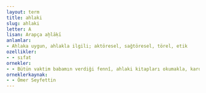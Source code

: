 ```yaml
---
layout: term
title: ahlaki
slug: ahlaki
letter: A
lisan: Arapça aḫlāḳī
anlamlar:
- Ahlaka uygun, ahlakla ilgili; aktöresel, sağtöresel, törel, etik
ozellikler:
- - sıfat
ornekler:
- - Bütün vaktim babamın verdiği fennî, ahlaki kitapları okumakla, kardeşlerimin manasız, münasebetsiz iddialarını dinlemekle geçer.
orneklerkaynak:
- - Ömer Seyfettin
---
```


